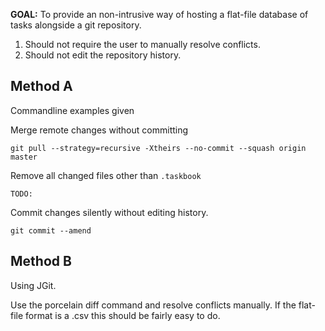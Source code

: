 **GOAL:** To provide an non-intrusive way of hosting a flat-file database of tasks alongside a git repository.
1) Should not require the user to manually resolve conflicts.
2) Should not edit the repository history.

## Method A
Commandline examples given

Merge remote changes without committing

`git pull --strategy=recursive -Xtheirs --no-commit --squash origin master`

 Remove all changed files other than `.taskbook`
 
`TODO:`

Commit changes silently without editing history.

`git commit --amend`


## Method B
Using JGit.

Use the porcelain diff command and resolve conflicts manually. If the flat-file format is a .csv this should be fairly
easy to do.